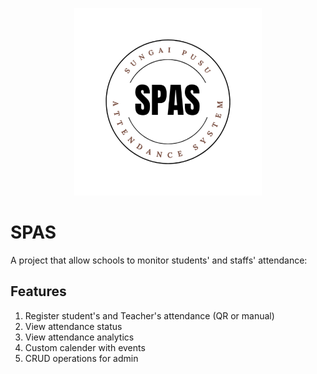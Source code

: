 <p align="center">
  <img src="https://github.com/LogicInGeneral2/SPAS/blob/main/assets/icons/512px.png" alt="Sublime's custom image" width="300" height="300"/>
</p>


# SPAS

A project that allow schools to monitor students' and staffs' attendance:

## Features

1. Register student's and Teacher's attendance (QR or manual)
2. View attendance status
3. View attendance analytics
4. Custom calender with events
5. CRUD operations for admin
